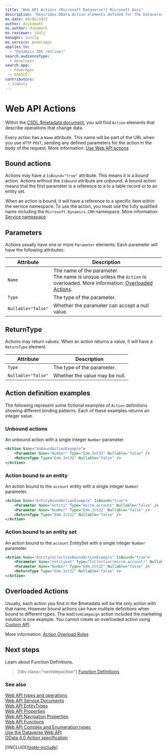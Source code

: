 ```yaml
---
title: "Web API Actions (Microsoft Dataverse)| Microsoft Docs"
description: "Describes OData Action elements defined for the Dataverse Web API."
ms.date: 04/06/2022
author: divkamath
ms.author: dikamath
ms.reviewer: jdaly
manager: sunilg
ms.service: powerapps
applies_to: 
  - "Dynamics 365 (online)" 
search.audienceType: 
  - developer
search.app: 
  - PowerApps
  - D365CE
contributors:
 - JimDaly
---
```

# Web API Actions

Within the [CSDL $metadata document](web-api-service-documents.md#csdl-metadata-document), you will find `Action` elements that describe operations that change data.

Every action has a `Name` attribute. This name will be part of the URL when you use `HTTP` `POST`, sending any defined parameters for the action in the body of the request. More information: [Use Web API actions](use-web-api-actions.md)

## Bound actions

Actions may have a `IsBound="true"` attribute. This means it is a *bound* action. Actions without the `IsBound` attribute are *unbound*. A bound action means that the first parameter is a reference to a to a table record or to an entity set.

When an action is bound, it will have a reference to a specific item within the service namespace. To use the action, you must use the fully qualified name including the `Microsoft.Dynamics.CRM` namespace. More information: [Service namespace](web-api-service-documents.md#service-namespace)

## Parameters

Actions usually have one or more `Parameter` elements. Each parameter will have the following attributes:


|Attribute  |Description  |
|---------|---------|
|`Name`|The name of the parameter.<br />The name is unique unless the `Action` is overloaded. More information: [Overloaded Actions](#overloaded-actions).|
|`Type`|The type of the parameter.|
|`Nullable="false"`|Whether the parameter can accept a null value.|


## ReturnType

Actions may return values. When an action returns a value, it will have a `ReturnType` element.

|Attribute  |Description  |
|---------|---------|
|`Type`|The type of the parameter. |
|`Nullable="false"`|Whether the value may be null.|

## Action definition examples

The following represent some fictional examples of `Action` definitions showing different binding patterns. Each of these examples returns an integer value.

### Unbound actions

An unbound action with a single integer `Number` parameter.

```xml
<Action Name="UnBoundActionExample">
    <Parameter Name="Number" Type="Edm.Int32" Nullable="false" />
    <ReturnType Type="Edm.Int32" Nullable="false" />
</Action>
```

### Action bound to an entity

An action bound to the `account` entity with a single integer `Number` parameter.

```xml
<Action Name="EntityBoundActionExample" IsBound="true">
    <Parameter Name="entity" Type="mscrm.account" Nullable="false" />
    <Parameter Name="Number" Type="Edm.Int32" Nullable="false" />
    <ReturnType Type="Edm.Int32" Nullable="false" />
</Action>
```

### Action bound to an entity set

An action bound to the `account` EntitySet with a single integer `Number` parameter.

```xml
<Action Name="EntityCollectionBoundActionExample" IsBound="true">
    <Parameter Name="entityset" Type="Collection(mscrm.account)" Nullable="false" />
    <Parameter Name="Number" Type="Edm.Int32" Nullable="false" />
    <ReturnType Type="Edm.Int32" Nullable="false" />
</Action>
```

## Overloaded Actions

Usually, each action you find in the $metadata will be the only action with that name. However bound actions can have multiple definitions when bound to different types. The `AddItemCampaign` action included the marketing solution is one example. You cannot create an overloaded action using [Custom API](../custom-api.md).

More information: [Action Overload Rules](https://docs.oasis-open.org/odata/odata/v4.0/errata03/os/complete/part3-csdl/odata-v4.0-errata03-os-part3-csdl-complete.html#_Toc451407830)

## Next steps

Learn about Function Definitions.

> [!div class="nextstepaction"]
> [Function Definitions](web-api-functions.md)<br/>

### See also  

[Web API types and operations](web-api-types-operations.md)<br />
[Web API Service Documents](web-api-service-documents.md)<br />
[Web API EntityTypes](web-api-entitytypes.md)<br />
[Web API Properties](web-api-properties.md)<br />
[Web API Navigation Properties](web-api-navigation-properties.md)<br />
[Web API Functions](web-api-functions.md)<br />
[Web API Complex and Enumeration types](web-api-complex-enum-types.md)<br />
[Use the Dataverse Web API](overview.md)<br />
[OData 4.0 Action specification](https://docs.oasis-open.org/odata/odata/v4.0/errata03/os/complete/part3-csdl/odata-v4.0-errata03-os-part3-csdl-complete.html#_Toc453752579)<br />


[!INCLUDE[footer-include](../../../includes/footer-banner.md)]
